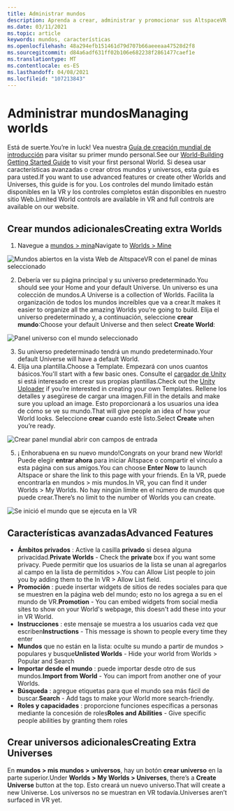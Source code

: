 ```yaml
---
title: Administrar mundos
description: Aprenda a crear, administrar y promocionar sus AltspaceVR mundos, así como a generar su propio universo personalizado.
ms.date: 03/11/2021
ms.topic: article
keywords: mundos, características
ms.openlocfilehash: 48a294efb151461d79d707b66aeeeaa47528d2f8
ms.sourcegitcommit: d84a6adf631ff02b106e682238f2861477caef1e
ms.translationtype: MT
ms.contentlocale: es-ES
ms.lasthandoff: 04/08/2021
ms.locfileid: "107213843"
---
```

# <a name="managing-worlds"></a><span data-ttu-id="81279-104">Administrar mundos</span><span class="sxs-lookup"><span data-stu-id="81279-104">Managing worlds</span></span>

<span data-ttu-id="81279-105">Está de suerte.</span><span class="sxs-lookup"><span data-stu-id="81279-105">You’re in luck!</span></span> <span data-ttu-id="81279-106">Vea nuestra [Guía de creación mundial de introducción](world-building-getting-started.md) para visitar su primer mundo personal.</span><span class="sxs-lookup"><span data-stu-id="81279-106">See our [World-Building Getting Started Guide](world-building-getting-started.md) to visit your first personal World.</span></span> <span data-ttu-id="81279-107">Si desea usar características avanzadas o crear otros mundos y universos, esta guía es para usted.</span><span class="sxs-lookup"><span data-stu-id="81279-107">If you want to use advanced features or create other Worlds and Universes, this guide is for you.</span></span> <span data-ttu-id="81279-108">Los controles del mundo limitado están disponibles en la VR y los controles completos están disponibles en nuestro sitio Web.</span><span class="sxs-lookup"><span data-stu-id="81279-108">Limited World controls are available in VR and full controls are available on our website.</span></span>

## <a name="creating-extra-worlds"></a><span data-ttu-id="81279-109">Crear mundos adicionales</span><span class="sxs-lookup"><span data-stu-id="81279-109">Creating extra Worlds</span></span>

1. <span data-ttu-id="81279-110">Navegue a [mundos > mina](https://account.altvr.com/worlds/my)</span><span class="sxs-lookup"><span data-stu-id="81279-110">Navigate to [Worlds > Mine](https://account.altvr.com/worlds/my)</span></span>

![Mundos abiertos en la vista Web de AltspaceVR con el panel de minas seleccionado](images/manage-worlds-img-01.png)

2. <span data-ttu-id="81279-112">Debería ver su página principal y su universo predeterminado.</span><span class="sxs-lookup"><span data-stu-id="81279-112">You should see your Home and your default Universe.</span></span> <span data-ttu-id="81279-113">Un universo es una colección de mundos.</span><span class="sxs-lookup"><span data-stu-id="81279-113">A Universe is a collection of Worlds.</span></span> <span data-ttu-id="81279-114">Facilita la organización de todos los mundos increíbles que va a crear.</span><span class="sxs-lookup"><span data-stu-id="81279-114">It makes it easier to organize all the amazing Worlds you’re going to build.</span></span> <span data-ttu-id="81279-115">Elija el universo predeterminado y, a continuación, seleccione **crear mundo**:</span><span class="sxs-lookup"><span data-stu-id="81279-115">Choose your default Universe and then select **Create World**:</span></span>

![Panel universo con el mundo seleccionado](images/manage-worlds-img-02.png)

3. <span data-ttu-id="81279-117">Su universo predeterminado tendrá un mundo predeterminado.</span><span class="sxs-lookup"><span data-stu-id="81279-117">Your default Universe will have a default World.</span></span>
4. <span data-ttu-id="81279-118">Elija una plantilla.</span><span class="sxs-lookup"><span data-stu-id="81279-118">Choose a Template.</span></span> <span data-ttu-id="81279-119">Empezará con unos cuantos básicos.</span><span class="sxs-lookup"><span data-stu-id="81279-119">You'll start with a few basic ones.</span></span> <span data-ttu-id="81279-120">Consulte el [cargador de Unity](world-building-toolkit-getting-started.md) si está interesado en crear sus propias plantillas.</span><span class="sxs-lookup"><span data-stu-id="81279-120">Check out the [Unity Uploader](world-building-toolkit-getting-started.md) if you’re interested in creating your own Templates.</span></span> <span data-ttu-id="81279-121">Rellene los detalles y asegúrese de cargar una imagen.</span><span class="sxs-lookup"><span data-stu-id="81279-121">Fill in the details and make sure you upload an image.</span></span> <span data-ttu-id="81279-122">Esto proporcionará a los usuarios una idea de cómo se ve su mundo.</span><span class="sxs-lookup"><span data-stu-id="81279-122">That will give people an idea of how your World looks.</span></span> <span data-ttu-id="81279-123">Seleccione **crear** cuando esté listo.</span><span class="sxs-lookup"><span data-stu-id="81279-123">Select **Create** when you’re ready.</span></span>

![Crear panel mundial abrir con campos de entrada](images/manage-worlds-img-03.png)

5. <span data-ttu-id="81279-125">¡ Enhorabuena en su nuevo mundo!</span><span class="sxs-lookup"><span data-stu-id="81279-125">Congrats on your brand new World!</span></span> <span data-ttu-id="81279-126">Puede elegir **entrar ahora** para iniciar Altspace o compartir el vínculo a esta página con sus amigos.</span><span class="sxs-lookup"><span data-stu-id="81279-126">You can choose **Enter Now** to launch Altspace or share the link to this page with your friends.</span></span> <span data-ttu-id="81279-127">En la VR, puede encontrarla en mundos > mis mundos.</span><span class="sxs-lookup"><span data-stu-id="81279-127">In VR, you can find it under Worlds > My Worlds.</span></span> <span data-ttu-id="81279-128">No hay ningún límite en el número de mundos que puede crear.</span><span class="sxs-lookup"><span data-stu-id="81279-128">There’s no limit to the number of Worlds you can create.</span></span>

![Se inició el mundo que se ejecuta en la VR](images/manage-worlds-img-04.png)

## <a name="advanced-features"></a><span data-ttu-id="81279-130">Características avanzadas</span><span class="sxs-lookup"><span data-stu-id="81279-130">Advanced Features</span></span>

* <span data-ttu-id="81279-131">**Ámbitos privados** : Active la casilla **privado** si desea alguna privacidad.</span><span class="sxs-lookup"><span data-stu-id="81279-131">**Private Worlds** - Check the **private** box if you want some privacy.</span></span> <span data-ttu-id="81279-132">Puede permitir que los usuarios de la lista se unan al agregarlos al campo en la lista de permitidos >.</span><span class="sxs-lookup"><span data-stu-id="81279-132">You can Allow List people to join you by adding them to the In VR > Allow List field.</span></span>
* <span data-ttu-id="81279-133">**Promoción** : puede insertar widgets de sitios de redes sociales para que se muestren en la página web del mundo; esto no los agrega a su en el mundo de VR.</span><span class="sxs-lookup"><span data-stu-id="81279-133">**Promotion** - You can embed widgets from social media sites to show on your World's webpage, this doesn't add these into your in VR World.</span></span>
* <span data-ttu-id="81279-134">**Instrucciones** : este mensaje se muestra a los usuarios cada vez que escriben</span><span class="sxs-lookup"><span data-stu-id="81279-134">**Instructions** - This message is shown to people every time they enter</span></span>
* <span data-ttu-id="81279-135">**Mundos** que no están en la lista: oculte su mundo a partir de mundos > populares y busque</span><span class="sxs-lookup"><span data-stu-id="81279-135">**Unlisted Worlds** - Hide your world from Worlds > Popular and Search</span></span>
* <span data-ttu-id="81279-136">**Importar desde el mundo** : puede importar desde otro de sus mundos.</span><span class="sxs-lookup"><span data-stu-id="81279-136">**Import from World** - You can import from another one of your Worlds.</span></span>
* <span data-ttu-id="81279-137">**Búsqueda** : agregue etiquetas para que el mundo sea más fácil de buscar.</span><span class="sxs-lookup"><span data-stu-id="81279-137">**Search** - Add tags to make your World more search-friendly.</span></span>
* <span data-ttu-id="81279-138">**Roles y capacidades** : proporcione funciones específicas a personas mediante la concesión de roles</span><span class="sxs-lookup"><span data-stu-id="81279-138">**Roles and Abilities** - Give specific people abilities by granting them roles</span></span>

## <a name="creating-extra-universes"></a><span data-ttu-id="81279-139">Crear universos adicionales</span><span class="sxs-lookup"><span data-stu-id="81279-139">Creating Extra Universes</span></span>

<span data-ttu-id="81279-140">En **mundos > mis mundos > universos**, hay un botón **crear universo** en la parte superior.</span><span class="sxs-lookup"><span data-stu-id="81279-140">Under **Worlds > My Worlds > Universes**, there’s a **Create Universe** button at the top.</span></span> <span data-ttu-id="81279-141">Esto creará un nuevo universo.</span><span class="sxs-lookup"><span data-stu-id="81279-141">That will create a new Universe.</span></span> <span data-ttu-id="81279-142">Los universos no se muestran en VR todavía.</span><span class="sxs-lookup"><span data-stu-id="81279-142">Universes aren’t surfaced in VR yet.</span></span>